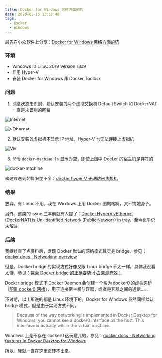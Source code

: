 ```yaml
---
title: Docker for Windows 网络方面的坑
date: 2020-01-15 13:33:48
tags:
  - Docker
  - Windows
---
```


最先在小众软件上分享：[Docker for Windows 网络方面的坑](https://meta.appinn.net/t/docker-for-windows/13263)

<!-- more -->

### 环境

- Windows 10 LTSC 2019 Version 1809
- 启用 Hyper-V
- 安装 Docker for Windows 非 Docker Toolbox

### 问题

1. 网络状态未识别，默认安装的两个虚拟交换机 Default Switch 和 DockerNAT 一直是未识别的网络

![Internet](https://upyun.iamzs.top/2001/Internet.png)

![vEthernet](https://upyun.iamzs.top/2001/vEthernet.png)

2. 默认安装的虚拟机不显示 IP 地址，Hyper-V 也无法连接上虚拟机

![VM](https://upyun.iamzs.top/2001/VM.png)

3. 命令 `docker-machine ls` 显示为空，即使上图中 Docker 的宿主机是存在的

![docker-machine](https://upyun.iamzs.top/2001/docker-machine.png)

和这位遇到的情况差不多：[docker hyper-V 无法访问虚拟机](https://segmentfault.com/q/1010000014706486)

### 结果

放弃。有 Linux 不用，我在 Windows 上用 Docker 图的啥啊，又不馋她身子。

另外，这类的 issue 三年前就有人提了：[Docker HyperV vEthernet (DockerNAT) is Un-identified Network (Public Network) in tray](https://github.com/docker/for-win/issues/367)，至今似乎仍未解决。

### 后续

我继续查了点资料后，发现 Docker 默认的网络模式其实是 bridge，参见：[docker docs - Networking overview](https://docs.docker.com/network/)

但是，Docker bridge 的实现方式好像又跟 Linux bridge 不太一样，具体我没看太懂，参见：[探索 Docker bridge 的正确姿势 小白亲测有效！](https://www.v2ex.com/t/344321)

Docker bridge 模式下 Docker Daemon 会创建一个名为 docker0 的虚拟网桥（[配置 docker0 网桥](https://yeasy.gitbooks.io/docker_practice/advanced_network/docker0.html)），用于连接宿主机与容器，或者是容器之间的通信……

不过呢，以上所说的都是 Linux 环境下的。Docker for Windows 虽然同样默认 bridge 模式，但是由于实现方式不同，

> Because of the way networking is implemented in Docker Desktop for Windows, you cannot see a docker0 interface on the host. This interface is actually within the virtual machine.

Windows 上是不存在 docker0 这玩意儿的，参见：[docker docs - Networking features in Docker Desktop for Windows](https://docs.docker.com/docker-for-windows/networking/)

所以，我就一直在这里面转不出来。
